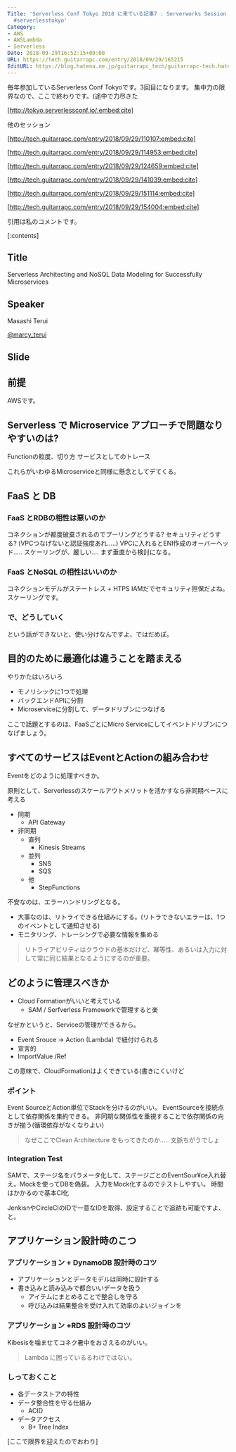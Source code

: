 ```yaml
---
Title: 'Serverless Conf Tokyo 2018 に来ている記事7 : Serverworks Session #ServerlessConf
  #serverlesstokyo'
Category:
- AWS
- AWSLambda
- Serverless
Date: 2018-09-29T16:52:15+09:00
URL: https://tech.guitarrapc.com/entry/2018/09/29/165215
EditURL: https://blog.hatena.ne.jp/guitarrapc_tech/guitarrapc-tech.hatenablog.com/atom/entry/10257846132641641562
---
```


毎年参加しているServerless Conf Tokyoです。3回目になります。
集中力の限界なので、ここで終わりです。(途中で力尽きた

[http://tokyo.serverlessconf.io/:embed:cite]


他のセッション


[http://tech.guitarrapc.com/entry/2018/09/29/110107:embed:cite]


[http://tech.guitarrapc.com/entry/2018/09/29/114953:embed:cite]


[http://tech.guitarrapc.com/entry/2018/09/29/124659:embed:cite]


[http://tech.guitarrapc.com/entry/2018/09/29/141039:embed:cite]


[http://tech.guitarrapc.com/entry/2018/09/29/151114:embed:cite]


[http://tech.guitarrapc.com/entry/2018/09/29/154004:embed:cite]


引用は私のコメントです。


[:contents]

## Title

Serverless Architecting and NoSQL Data Modeling for Successfully Microservices

## Speaker

Masashi Terui

[@marcy_terui](https://twitter.com/marcy_terui)

## Slide

<script async class="speakerdeck-embed" data-id="588f43e5683049479583c86b53fa8daa" data-ratio="1.77777777777778" src="//speakerdeck.com/assets/embed.js"></script>

## 前提

AWSです。

## Serverless で Microservice アプローチで問題なりやすいのは?

Functionの粒度、切り方
サービスとしてのトレース

これらがいわゆるMicroserviceと同様に懸念としてデてくる。

## FaaS と DB

### FaaS とRDBの相性は悪いのか

コネクションが都度破棄されるのでプーリングどうする?
セキュリティどうする? (VPCつなげないと認証強度あれ.....)
VPCに入れるとENI作成のオーバーヘッド.....
スケーリングが、厳しい.... まず垂直から検討になる。


### FaaS とNoSQL の相性はいいのか

コネクションモデルがステートレス + HTPS
IAMだでセキュリティ担保だよね。
スケーリングです。

### で、どうしていく

という話ができないと、使い分けなんですよ、ではだめぽ。

## 目的のために最適化は違うことを踏まえる

やりかたはいろいろ

* モノリシックに1つで処理
* バックエンドAPIに分割
* Microserviceに分割して、データドリブンにつなげる

ここで話題とするのは、FaaSごとにMicro Serviceにしてイベントドリブンにつなげましょう。

## すべてのサービスはEventとActionの組み合わせ

Eventをどのように処理すべきか。

原則として、Serverlessのスケールアウトメリットを活かすなら非同期ベースに考える

* 同期
    * API Gateway
* 非同期
    * 直列
        * Kinesis Streams
    * 並列
        * SNS
        * SQS
    * 他
        * StepFunctions

不安なのは、エラーハンドリングとなる。

* 大事なのは、リトライできる仕組みにする。(リトラできないエラーは、1つのイベントとして通知させる)
* モニタリング、トレーシングで必要な情報を集める

> リトライアビリティはクラウドの基本だけど、冪等性、あるいは入力に対して常に同じ結果となるようにするのが重要。

## どのように管理スべきか

* Cloud Formationがいいと考えている
    * SAM / Serfverless Frameworkで管理すると楽

なぜかというと、Serviceの管理ができるから。

* Event Srouce -> Action (Lambda) で紐付けられる
* 宣言的
* ImportValue /Ref

この意味で、CloudFormationはよくできている(書きにくいけど

### ポイント

Event SourceとAction単位でStackを分けるのがいい。
EventSourceを接続点として依存関係を集約できる。
非同期な関係性を重視することで依存関係の向きが揃う(循環依存がなくなりよい)

> なぜここでClean Architecture をもってきたのか..... 文脈ちがうでしょ

### Integration Test

SAMで、ステージ名をパラメータ化して、ステージごとのEventSour¥ce入れ替え。Mockを使ってDBを偽装。
入力をMock化するのでテストしやすい。
時間はかかるので基本CI化

JenkisnやCircleCIのIDで一意なIDを取得、設定することで追跡も可能ですよ、と。

## アプリケーション設計時のこつ

### アプリケーション + DynamoDB 設計時のコツ

* アプリケーションとデータモデルは同時に設計する
* 書き込みと読み込みで都合いいデータを扱う
    * アイテムにまとめることで整合しを守る
    * 呼び込みは結果整合を受け入れて効率のよいジョインを

### アプリケーション +RDS 設計時のコツ

Kibesisを噛ませてコネク暑中をおさえるのがいい。

> Lambda に困っているるわけではない。

### しっておくこと

* 各データストアの特性
* データ整合性を守る仕組み
    * ACID
* データアクセス
    * B+ Tree Index


[ここで限界を迎えたのでおわり]
